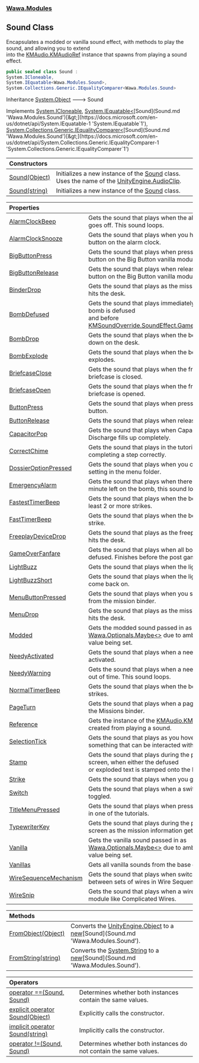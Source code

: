### [Wawa.Modules](Wawa.Modules.md 'Wawa.Modules')

## Sound Class

Encapsulates a modded or vanilla sound effect, with methods to play the sound, and allowing you to extend  
into the [KMAudio.KMAudioRef](https://docs.microsoft.com/en-us/dotnet/api/KMAudio.KMAudioRef 'KMAudio.KMAudioRef') instance that spawns from playing a sound effect.

```csharp
public sealed class Sound :
System.ICloneable,
System.IEquatable<Wawa.Modules.Sound>,
System.Collections.Generic.IEqualityComparer<Wawa.Modules.Sound>
```

Inheritance [System.Object](https://docs.microsoft.com/en-us/dotnet/api/System.Object 'System.Object') &#129106; Sound

Implements [System.ICloneable](https://docs.microsoft.com/en-us/dotnet/api/System.ICloneable 'System.ICloneable'), [System.IEquatable&lt;](https://docs.microsoft.com/en-us/dotnet/api/System.IEquatable-1 'System.IEquatable`1')[Sound](Sound.md 'Wawa.Modules.Sound')[&gt;](https://docs.microsoft.com/en-us/dotnet/api/System.IEquatable-1 'System.IEquatable`1'), [System.Collections.Generic.IEqualityComparer&lt;](https://docs.microsoft.com/en-us/dotnet/api/System.Collections.Generic.IEqualityComparer-1 'System.Collections.Generic.IEqualityComparer`1')[Sound](Sound.md 'Wawa.Modules.Sound')[&gt;](https://docs.microsoft.com/en-us/dotnet/api/System.Collections.Generic.IEqualityComparer-1 'System.Collections.Generic.IEqualityComparer`1')

| Constructors | |
| :--- | :--- |
| [Sound(Object)](Sound..ctor(Object).md 'Wawa.Modules.Sound.Sound(Object)') | Initializes a new instance of the [Sound](Sound.md 'Wawa.Modules.Sound') class. Uses the name of the [UnityEngine.AudioClip](https://docs.microsoft.com/en-us/dotnet/api/UnityEngine.AudioClip 'UnityEngine.AudioClip'). |
| [Sound(string)](Sound..ctor(string).md 'Wawa.Modules.Sound.Sound(string)') | Initializes a new instance of the [Sound](Sound.md 'Wawa.Modules.Sound') class. |

| Properties | |
| :--- | :--- |
| [AlarmClockBeep](Sound.AlarmClockBeep.md 'Wawa.Modules.Sound.AlarmClockBeep') | Gets the sound that plays when the alarm clock goes off. This sound loops. |
| [AlarmClockSnooze](Sound.AlarmClockSnooze.md 'Wawa.Modules.Sound.AlarmClockSnooze') | Gets the sound that plays when you hit snooze button on the alarm clock. |
| [BigButtonPress](Sound.BigButtonPress.md 'Wawa.Modules.Sound.BigButtonPress') | Gets the sound that plays when pressing down the button on the Big Button vanilla module. |
| [BigButtonRelease](Sound.BigButtonRelease.md 'Wawa.Modules.Sound.BigButtonRelease') | Gets the sound that plays when releasing the button on the Big Button vanilla module. |
| [BinderDrop](Sound.BinderDrop.md 'Wawa.Modules.Sound.BinderDrop') | Gets the sound that plays as the mission binder hits the desk. |
| [BombDefused](Sound.BombDefused.md 'Wawa.Modules.Sound.BombDefused') | Gets the sound that plays immediately after a bomb is defused<br/>and before [KMSoundOverride.SoundEffect.GameOverFanfare](https://docs.microsoft.com/en-us/dotnet/api/KMSoundOverride.SoundEffect.GameOverFanfare 'KMSoundOverride.SoundEffect.GameOverFanfare'). |
| [BombDrop](Sound.BombDrop.md 'Wawa.Modules.Sound.BombDrop') | Gets the sound that plays when the bomb is set down on the desk. |
| [BombExplode](Sound.BombExplode.md 'Wawa.Modules.Sound.BombExplode') | Gets the sound that plays when the bomb explodes. |
| [BriefcaseClose](Sound.BriefcaseClose.md 'Wawa.Modules.Sound.BriefcaseClose') | Gets the sound that plays when the freeplay briefcase is closed. |
| [BriefcaseOpen](Sound.BriefcaseOpen.md 'Wawa.Modules.Sound.BriefcaseOpen') | Gets the sound that plays when the freeplay briefcase is opened. |
| [ButtonPress](Sound.ButtonPress.md 'Wawa.Modules.Sound.ButtonPress') | Gets the sound that plays when pressing down a button. |
| [ButtonRelease](Sound.ButtonRelease.md 'Wawa.Modules.Sound.ButtonRelease') | Gets the sound that plays when releasing a button. |
| [CapacitorPop](Sound.CapacitorPop.md 'Wawa.Modules.Sound.CapacitorPop') | Gets the sound that plays when Capacitor Discharge fills up completely. |
| [CorrectChime](Sound.CorrectChime.md 'Wawa.Modules.Sound.CorrectChime') | Gets the sound that plays in the tutorial for completing a step correctly. |
| [DossierOptionPressed](Sound.DossierOptionPressed.md 'Wawa.Modules.Sound.DossierOptionPressed') | Gets the sound that plays when you change a setting in the menu folder. |
| [EmergencyAlarm](Sound.EmergencyAlarm.md 'Wawa.Modules.Sound.EmergencyAlarm') | Gets the sound that plays when there is less than a minute left on the bomb, this sound loops. |
| [FastestTimerBeep](Sound.FastestTimerBeep.md 'Wawa.Modules.Sound.FastestTimerBeep') | Gets the sound that plays when the bomb has at least 2 or more strikes. |
| [FastTimerBeep](Sound.FastTimerBeep.md 'Wawa.Modules.Sound.FastTimerBeep') | Gets the sound that plays when the bomb has 1 strike. |
| [FreeplayDeviceDrop](Sound.FreeplayDeviceDrop.md 'Wawa.Modules.Sound.FreeplayDeviceDrop') | Gets the sound that plays as the freeplay briefcase hits the desk. |
| [GameOverFanfare](Sound.GameOverFanfare.md 'Wawa.Modules.Sound.GameOverFanfare') | Gets the sound that plays when all bombs are defused. Finishes before the post game screen. |
| [LightBuzz](Sound.LightBuzz.md 'Wawa.Modules.Sound.LightBuzz') | Gets the sound that plays when the lights go out. |
| [LightBuzzShort](Sound.LightBuzzShort.md 'Wawa.Modules.Sound.LightBuzzShort') | Gets the sound that plays when the lights start to come back on. |
| [MenuButtonPressed](Sound.MenuButtonPressed.md 'Wawa.Modules.Sound.MenuButtonPressed') | Gets the sound that plays when you start a mission from the mission binder. |
| [MenuDrop](Sound.MenuDrop.md 'Wawa.Modules.Sound.MenuDrop') | Gets the sound that plays as the mission folder hits the desk. |
| [Modded](Sound.Modded.md 'Wawa.Modules.Sound.Modded') | Gets the modded sound passed in as [Wawa.Optionals.Maybe&lt;&gt;](https://docs.microsoft.com/en-us/dotnet/api/Wawa.Optionals.Maybe-1 'Wawa.Optionals.Maybe`1') due to ambiguity in this value being set. |
| [NeedyActivated](Sound.NeedyActivated.md 'Wawa.Modules.Sound.NeedyActivated') | Gets the sound that plays when a needy gets activated. |
| [NeedyWarning](Sound.NeedyWarning.md 'Wawa.Modules.Sound.NeedyWarning') | Gets the sound that plays when a needy is running out of time. This sound loops. |
| [NormalTimerBeep](Sound.NormalTimerBeep.md 'Wawa.Modules.Sound.NormalTimerBeep') | Gets the sound that plays when the bomb has no strikes. |
| [PageTurn](Sound.PageTurn.md 'Wawa.Modules.Sound.PageTurn') | Gets the sound that plays when a page is turned in the Missions binder. |
| [Reference](Sound.Reference.md 'Wawa.Modules.Sound.Reference') | Gets the instance of the [KMAudio.KMAudioRef](https://docs.microsoft.com/en-us/dotnet/api/KMAudio.KMAudioRef 'KMAudio.KMAudioRef') created from playing a sound. |
| [SelectionTick](Sound.SelectionTick.md 'Wawa.Modules.Sound.SelectionTick') | Gets the sound that plays as you hover over something that can be interacted with. |
| [Stamp](Sound.Stamp.md 'Wawa.Modules.Sound.Stamp') | Gets the sound that plays during the post game screen, when either the defused<br/>or exploded text is stamped onto the binder. |
| [Strike](Sound.Strike.md 'Wawa.Modules.Sound.Strike') | Gets the sound that plays when you get a strike. |
| [Switch](Sound.Switch.md 'Wawa.Modules.Sound.Switch') | Gets the sound that plays when a switch is toggled. |
| [TitleMenuPressed](Sound.TitleMenuPressed.md 'Wawa.Modules.Sound.TitleMenuPressed') | Gets the sound that plays when pressing a button in one of the tutorials. |
| [TypewriterKey](Sound.TypewriterKey.md 'Wawa.Modules.Sound.TypewriterKey') | Gets the sound that plays during the post game screen as the mission information gets typed out. |
| [Vanilla](Sound.Vanilla.md 'Wawa.Modules.Sound.Vanilla') | Gets the vanilla sound passed in as [Wawa.Optionals.Maybe&lt;&gt;](https://docs.microsoft.com/en-us/dotnet/api/Wawa.Optionals.Maybe-1 'Wawa.Optionals.Maybe`1') due to ambiguity in this value being set. |
| [Vanillas](Sound.Vanillas.md 'Wawa.Modules.Sound.Vanillas') | Gets all vanilla sounds from the base game. |
| [WireSequenceMechanism](Sound.WireSequenceMechanism.md 'Wawa.Modules.Sound.WireSequenceMechanism') | Gets the sound that plays when switching between sets of wires in Wire Sequence. |
| [WireSnip](Sound.WireSnip.md 'Wawa.Modules.Sound.WireSnip') | Gets the sound that plays when a wire is cut on a module like Complicated Wires. |

| Methods | |
| :--- | :--- |
| [FromObject(Object)](Sound.FromObject(Object).md 'Wawa.Modules.Sound.FromObject(Object)') | Converts the [UnityEngine.Object](https://docs.microsoft.com/en-us/dotnet/api/UnityEngine.Object 'UnityEngine.Object') to a [new](https://docs.microsoft.com/en-us/dotnet/csharp/language-reference/keywords/new 'https://docs.microsoft.com/en-us/dotnet/csharp/language-reference/keywords/new')[Sound](Sound.md 'Wawa.Modules.Sound'). |
| [FromString(string)](Sound.FromString(string).md 'Wawa.Modules.Sound.FromString(string)') | Converts the [System.String](https://docs.microsoft.com/en-us/dotnet/api/System.String 'System.String') to a [new](https://docs.microsoft.com/en-us/dotnet/csharp/language-reference/keywords/new 'https://docs.microsoft.com/en-us/dotnet/csharp/language-reference/keywords/new')[Sound](Sound.md 'Wawa.Modules.Sound'). |

| Operators | |
| :--- | :--- |
| [operator ==(Sound, Sound)](Sound.op_Equality(Sound,Sound).md 'Wawa.Modules.Sound.op_Equality(Wawa.Modules.Sound, Wawa.Modules.Sound)') | Determines whether both instances contain the same values. |
| [explicit operator Sound(Object)](Sound.Sound(Object).md 'Wawa.Modules.Sound.op_Explicit Wawa.Modules.Sound(Object)') | Explicitly calls the constructor. |
| [implicit operator Sound(string)](Sound.Sound(string).md 'Wawa.Modules.Sound.op_Implicit Wawa.Modules.Sound(string)') | Implicitly calls the constructor. |
| [operator !=(Sound, Sound)](Sound.op_Inequality(Sound,Sound).md 'Wawa.Modules.Sound.op_Inequality(Wawa.Modules.Sound, Wawa.Modules.Sound)') | Determines whether both instances do not contain the same values. |
